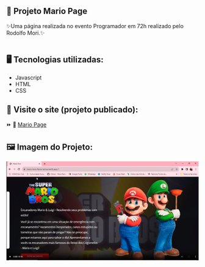 ## :file_folder: Projeto Mario Page

<p> ✨Uma página realizada no evento Programador em 72h realizado pelo Rodolfo Mori.✨<br>
<br>

 ## 🖥️ Tecnologias utilizadas:

- Javascript
- HTML
- CSS


## 🚀 Visite o site (projeto publicado):
⏩ 🔗 <a href="https://mario-bros-flavia-ramos.netlify.app/"> Mario Page</a>

## 	🖼️ Imagem do Projeto:

<img src="https://github.com/FlaviaRamosdaSilva/Projeto-Mario/blob/main/assets/imagem%20site.png">
 
